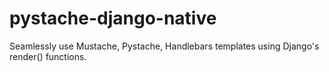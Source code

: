 pystache-django-native
======================

Seamlessly use Mustache, Pystache, Handlebars templates using Django's render() functions.